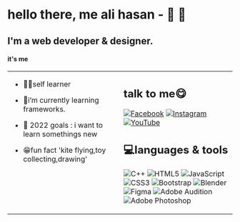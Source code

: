 # hello there, me ali hasan - 👋 🦊

## I'm a web developer & designer. 

#### it's me
<table><tr><td valign="top" width="50%">

- 🐱‍👤self learner  
  

- 🐒i’m currently learning frameworks. 
  

- 🎯 2022 goals : i want to learn somethings new
  

- 😁fun fact 'kite flying,toy collecting,drawing'  


</td><td valign="top" width="50%">


## talk to me😋
[![Facebook](https://img.shields.io/badge/Facebook-%231877F2.svg?logo=Facebook&logoColor=white)](https://www.facebook.com/dev.alihasan00) [![Instagram](https://img.shields.io/badge/Instagram-%23E4405F.svg?logo=Instagram&logoColor=white)](https://instagram.com/https://instagram.com/dev_alihasan) [![YouTube](https://img.shields.io/badge/YouTube-%23FF0000.svg?logo=YouTube&logoColor=white)](https://www.youtube.com/channel/UCWRoHjex3jWneGOzHwChz-A)

## 💻languages & tools
![C++](https://img.shields.io/badge/c++-%2300599C.svg?style=for-the-badge&logo=c%2B%2B&logoColor=white) ![HTML5](https://img.shields.io/badge/html5-%23E34F26.svg?style=for-the-badge&logo=html5&logoColor=white) ![JavaScript](https://img.shields.io/badge/javascript-%23323330.svg?style=for-the-badge&logo=javascript&logoColor=%23F7DF1E) ![CSS3](https://img.shields.io/badge/css3-%231572B6.svg?style=for-the-badge&logo=css3&logoColor=white) ![Bootstrap](https://img.shields.io/badge/bootstrap-%23563D7C.svg?style=for-the-badge&logo=bootstrap&logoColor=white) ![Blender](https://img.shields.io/badge/blender-%23F5792A.svg?style=for-the-badge&logo=blender&logoColor=white) ![Figma](https://img.shields.io/badge/figma-%23F24E1E.svg?style=for-the-badge&logo=figma&logoColor=white) ![Adobe Audition](https://img.shields.io/badge/Adobe%20Audition-9999FF.svg?style=for-the-badge&logo=Adobe%20Audition&logoColor=white) ![Adobe Photoshop](https://img.shields.io/badge/adobephotoshop-%2331A8FF.svg?style=for-the-badge&logo=adobephotoshop&logoColor=white)
